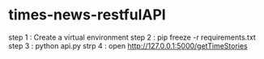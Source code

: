 # times-news-restfulAPI
step 1 : Create a virtual environment
step 2 : pip freeze -r requirements.txt
step 3 : python api.py
strp 4 : open  http://127.0.0.1:5000/getTimeStories 

